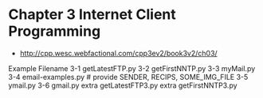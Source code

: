 # Chapter 3 Internet Client Programming
- http://cpp.wesc.webfactional.com/cpp3ev2/book3v2/ch03/

Example	Filename
3-1	getLatestFTP.py
3-2	getFirstNNTP.py
3-3	myMail.py
3-4	email-examples.py # provide SENDER, RECIPS, SOME_IMG_FILE
3-5	ymail.py
3-6	gmail.py
extra	getLatestFTP3.py
extra	getFirstNNTP3.py